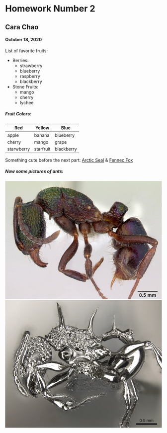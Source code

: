 # **Homework Number 2**
## Cara Chao
#### October 18, 2020

List of favorite fruits:
- Berries:
  - strawberry
  - blueberry
  - raspberry
  - blackberry
- Stone Fruits:
  - mango
  - cherry
  - lychee
 
##### Fruit Colors:
|  Red  |  Yellow  |  Blue  |
|-----|-----|-----|
| apple    | banana    |   blueberry  |
|  cherry   |  mango   |  grape   |
|  starwberry   |  starfruit   |   blackberry  |
 
 Something cute before the next part: [Arctic Seal](https://www.nationalgeographic.com/animals/mammals/h/harp-seal/) & [Fennec Fox](https://www.nationalgeographic.com/animals/mammals/f/fennec-fox/)
 
##### Now some pictures of ants:
![an ant](images/casent_0172345_Rhytidoponera_metallica.jpg)
![another ant](images/casent_0901788_p_1_high_Acanthomyrmex_ferox.jpg)
